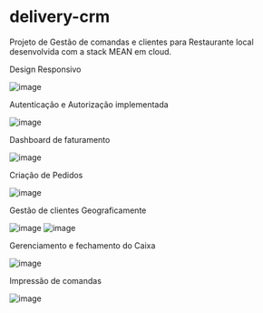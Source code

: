 # delivery-crm
Projeto de Gestão de comandas e clientes para Restaurante local desenvolvida com a stack MEAN em cloud.

Design Responsivo

![image](https://user-images.githubusercontent.com/80791384/139443783-013d02dc-b2ae-4cd6-852f-8b3522be4760.png)


Autenticação e Autorização implementada

![image](https://user-images.githubusercontent.com/80791384/139443680-794920cb-abba-470c-bf36-3acdaee37bbf.png)

Dashboard de faturamento

![image](https://user-images.githubusercontent.com/80791384/139442230-03d2f013-6d61-44d1-a586-333f3740ff1d.png)

Criação de Pedidos

![image](https://user-images.githubusercontent.com/80791384/139442528-70a13540-74c0-4a8b-906e-fd452e287660.png)

Gestão de clientes Geograficamente

![image](https://user-images.githubusercontent.com/80791384/139443239-80bc977e-68fb-40b3-84cf-9458fa54588b.png)
![image](https://user-images.githubusercontent.com/80791384/139442988-ed0e9d6f-0a14-4836-bdaa-3c93983c3a3e.png)

Gerenciamento e fechamento do Caixa 

![image](https://user-images.githubusercontent.com/80791384/139443439-8e798e42-640f-4380-97f1-f68a221e0bcf.png)

Impressão de comandas

![image](https://user-images.githubusercontent.com/80791384/139446112-54b18d00-b3c3-4109-aaba-0eaac3b2650a.png)



